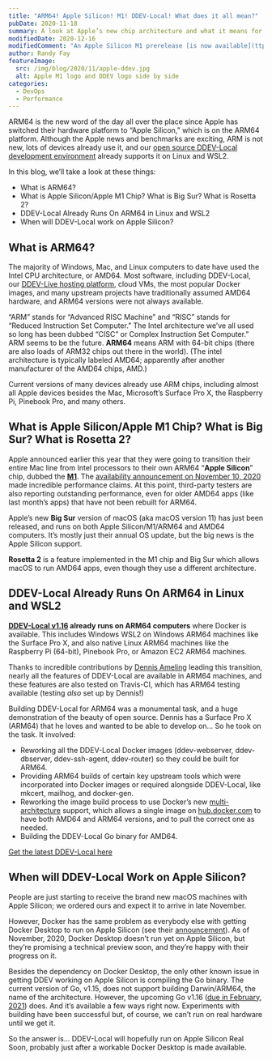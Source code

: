 ```yaml
---
title: "ARM64! Apple Silicon! M1! DDEV-Local! What does it all mean?"
pubDate: 2020-11-18
summary: A look at Apple’s new chip architecture and what it means for DDEV.
modifiedDate: 2020-12-16
modifiedComment: "An Apple Silicon M1 prerelease [is now available](ttps://github.com/drud/ddev/releases)! See the release notes for installation details."
author: Randy Fay
featureImage:
  src: /img/blog/2020/11/apple-ddev.jpg
  alt: Apple M1 logo and DDEV logo side by side
categories:
  - DevOps
  - Performance
---
```


ARM64 is the new word of the day all over the place since Apple has switched their hardware platform to “Apple Silicon,” which is on the ARM64 platform. Although the Apple news and benchmarks are exciting, ARM is not new, lots of devices already use it, and our [open source DDEV-Local development environment](https://github.com/drud/ddev/releases/tag/v1.16.0) already supports it on Linux and WSL2.

In this blog, we’ll take a look at these things:

- What is ARM64?
- What is Apple Silicon/Apple M1 Chip? What is Big Sur? What is Rosetta 2?
- DDEV-Local Already Runs On ARM64 in Linux and WSL2
- When will DDEV-Local work on Apple Silicon?

## What is ARM64?

The majority of Windows, Mac, and Linux computers to date have used the Intel CPU architecture, or AMD64\. Most software, including DDEV-Local, our [DDEV-Live hosting platform](https://ddev.com/ddev-live/), cloud VMs, the most popular Docker images, and many upstream projects have traditionally assumed AMD64 hardware, and ARM64 versions were not always available.

“ARM” stands for “Advanced RISC Machine” and “RISC” stands for “Reduced Instruction Set Computer.” The Intel architecture we’ve all used so long has been dubbed “CISC” or Complex Instruction Set Computer.” ARM seems to be the future. **ARM64** means ARM with 64-bit chips (there are also loads of ARM32 chips out there in the world). (The intel architecture is typically labeled AMD64; apparently after another manufacturer of the AMD64 chips, AMD.)

Current versions of many devices already use ARM chips, including almost all Apple devices besides the Mac, Microsoft’s Surface Pro X, the Raspberry Pi, Pinebook Pro, and many others.

## What is Apple Silicon/Apple M1 Chip? What is Big Sur? What is Rosetta 2?

Apple announced earlier this year that they were going to transition their entire Mac line from Intel processors to their own ARM64 “**Apple Silicon**” chip, dubbed the [**M1**](https://www.apple.com/mac/m1/). The [availability announcement on November 10, 2020](https://www.apple.com/apple-events/november-2020/) made incredible performance claims. At this point, third-party testers are also reporting outstanding performance, even for older AMD64 apps (like last month’s apps) that have not been rebuilt for ARM64.

Apple’s new **Big Sur** version of macOS (aka macOS version 11) has just been released, and runs on both Apple Silicon/M1/ARM64 and AMD64 computers. It’s mostly just their annual OS update, but the big news is the Apple Silicon support.

**Rosetta 2** is a feature implemented in the M1 chip and Big Sur which allows macOS to run AMD64 apps, even though they use a different architecture.

## DDEV-Local Already Runs On ARM64 in Linux and WSL2

**[DDEV-Local v1.16](https://github.com/drud/ddev/releases/tag/v1.16.0) already runs on ARM64 computers** where Docker is available. This includes Windows WSL2 on Windows ARM64 machines like the Surface Pro X, and also native Linux ARM64 machines like the Raspberry Pi (64-bit), Pinebook Pro, or Amazon EC2 ARM64 machines.

Thanks to incredible contributions by [Dennis Ameling](https://github.com/dennisameling) leading this transition, nearly all the features of DDEV-Local are available in ARM64 machines, and these features are also tested on Travis-CI, which has ARM64 testing available (testing _also_ set up by Dennis!)

Building DDEV-Local for ARM64 was a monumental task, and a huge demonstration of the beauty of open source. Dennis has a Surface Pro X (ARM64) that he loves and wanted to be able to develop on… So he took on the task. It involved:

- Reworking all the DDEV-Local Docker images (ddev-webserver, ddev-dbserver, ddev-ssh-agent, ddev-router) so they could be built for ARM64.
- Providing ARM64 builds of certain key upstream tools which were incorporated into Docker images or required alongside DDEV-Local, like mkcert, mailhog, and docker-gen.
- Reworking the image build process to use Docker’s new [multi-architecture](https://www.docker.com/blog/tag/multi-architecture/) support, which allows a single image on [hub.docker.com](http://hub.docker.com) to have both AMD64 and ARM64 versions, and to pull the correct one as needed.
- Building the DDEV-Local Go binary for AMD64.

[Get the latest DDEV-Local here](https://github.com/drud/ddev/releases)

## When will DDEV-Local Work on Apple Silicon?

People are just starting to receive the brand new macOS machines with Apple Silicon; we ordered ours and expect it to arrive in late November.

However, Docker has the same problem as everybody else with getting Docker Desktop to run on Apple Silicon (see their [announcement](https://www.docker.com/blog/apple-silicon-m1-chips-and-docker/)). As of November, 2020, Docker Desktop doesn’t run yet on Apple Silicon, but they’re promising a technical preview soon, and they’re happy with their progress on it.

Besides the dependency on Docker Desktop, the only other known issue in getting DDEV working on Apple Silicon is compiling the Go binary. The current version of Go, v1.15, does not support building Darwin/ARM64, the name of the architecture. However, the upcoming Go v1.16 ([due in February, 2021](https://github.com/golang/go/wiki/Go-Release-Cycle)) does. And it’s available a few ways right now. Experiments with building have been successful but, of course, we can’t run on real hardware until we get it.

So the answer is… DDEV-Local will hopefully run on Apple Silicon Real Soon, probably just after a workable Docker Desktop is made available.
